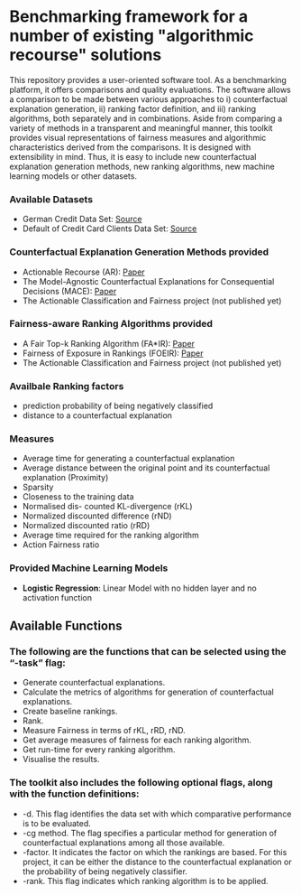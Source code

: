 
# Benchmarking framework for a number of existing "algorithmic recourse" solutions 

This repository provides a user-oriented software tool. As a benchmarking platform, it offers comparisons and quality evaluations. The software allows a comparison to be made between various approaches to i) counterfactual explanation generation, ii) ranking factor definition, and iii) ranking algorithms, both separately and in combinations. Aside from comparing a variety of methods in a transparent and meaningful manner, this toolkit provides visual representations of fairness measures and algorithmic characteristics derived from the comparisons. It is designed with extensibility in mind. Thus, it is easy to include new counterfactual explanation generation methods, new ranking algorithms, new machine learning models or other datasets. 

### Available Datasets

- German Credit Data Set: [Source](https://archive.ics.uci.edu/ml/datasets/statlog+(german+credit+data))
- Default of Credit Card Clients Data Set: [Source](https://archive.ics.uci.edu/ml/datasets/default+of+credit+card+clients)

### Counterfactual Explanation Generation Methods provided

- Actionable Recourse (AR): [Paper](https://arxiv.org/pdf/1809.06514)
- The Model-Agnostic Counterfactual Explanations for Consequential Decisions (MACE): [Paper](https://arxiv.org/abs/1905.11190)
- The Actionable Classification and Fairness project (not published yet)

### Fairness-aware Ranking Algorithms provided

- A Fair Top-k Ranking Algorithm (FA*IR): [Paper](https://arxiv.org/pdf/1706.06368)
- Fairness of Exposure in Rankings (FOEIR): [Paper](https://arxiv.org/abs/1802.07281)
- The Actionable Classification and Fairness project (not published yet)

### Availbale Ranking factors

- prediction probability of being negatively classified
- distance to a counterfactual explanation 

### Measures

- Average time for generating a counterfactual explanation
- Average distance between the original point and its counterfactual explanation (Proximity) 
- Sparsity 
- Closeness to the training data
- Normalised dis- counted KL-divergence (rKL)
- Normalized discounted difference (rND)
- Normalized discounted ratio (rRD) 
- Average time required for the ranking algorithm
- Action Fairness ratio

### Provided Machine Learning Models

- **Logistic Regression**: Linear Model with no hidden layer and no activation function

## Available Functions

### The following are the functions that can be selected using the “-task” flag:

- Generate counterfactual explanations.
- Calculate the metrics of algorithms for generation of counterfactual explanations.
- Create baseline rankings.
- Rank.
- Measure Fairness in terms of rKL, rRD, rND.
- Get average measures of fairness for each ranking algorithm.
- Get run-time for every ranking algorithm.
- Visualise the results.

### The toolkit also includes the following optional flags, along with the function definitions:

- -d. This flag identifies the data set with which comparative performance is to be evaluated.
- -cg method. The flag specifies a particular method for generation of counterfactual explanations among all those available.
- -factor. It indicates the factor on which the rankings are based. For this project, it can be either the distance to the counterfactual explanation or the probability of being negatively classifier.
- -rank. This flag indicates which ranking algorithm is to be applied.

